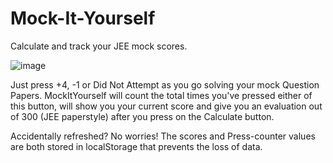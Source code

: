 # Mock-It-Yourself
Calculate and track your JEE mock scores.

![image](https://github.com/user-attachments/assets/8bd9a61e-079b-4e5f-b74e-cb8e23871e72)

Just press +4, -1 or Did Not Attempt as you go solving your mock Question Papers. MockItYourself will count the total times you've pressed either of this button, will show you your current score and give you an evaluation out of 300 (JEE paperstyle) after you press on the Calculate button.

Accidentally refreshed? No worries! The scores and Press-counter values are both stored in localStorage that prevents the loss of data.
